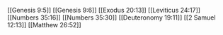 [[Genesis 9:5]]
[[Genesis 9:6]]
[[Exodus 20:13]]
[[Leviticus 24:17]]
[[Numbers 35:16]]
[[Numbers 35:30]]
[[Deuteronomy 19:11]]
[[2 Samuel 12:13]]
[[Matthew 26:52]]
